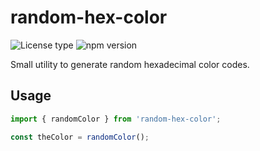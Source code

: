 # random-hex-color

![License type](https://img.shields.io/github/license/dashdashzako/random-hex-color.svg)
![npm version](https://img.shields.io/npm/v/@dashdashzako/random-hex-color.svg)

Small utility to generate random hexadecimal color codes.

## Usage

```ts
import { randomColor } from 'random-hex-color';

const theColor = randomColor();
```
